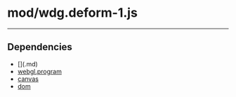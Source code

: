 # mod/wdg.deform-1.js

----

## Dependencies
* [$]($.md)
* [webgl.program](webgl.program.md)
* [canvas](canvas.md)
* [dom](dom.md)
